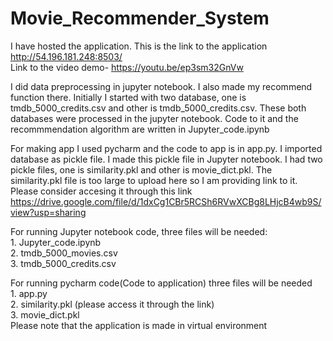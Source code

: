 # Movie_Recommender_System

I have hosted the application. This is the link to the application http://54.196.181.248:8503/ \
Link to the video demo- https://youtu.be/ep3sm32GnVw

I did data preprocessing in jupyter notebook. I also made my recommend function there. Initially I started with two database,
one is tmdb_5000_credits.csv and other is tmdb_5000_credits.csv. These both databases were processed in the jupyter notebook. Code to it and the recommmendation algorithm are written in Jupyter_code.ipynb

For making app I used pycharm and the code to app is in app.py. I imported database as pickle file. I made this pickle file in Jupyter notebook. I had two pickle files,
one is similarity.pkl and other is movie_dict.pkl. The similarity.pkl file is too large to upload here so I am providing link to it. Please consider accesing it 
through this link https://drive.google.com/file/d/1dxCg1CBr5RCSh6RVwXCBg8LHjcB4wb9S/view?usp=sharing

For running Jupyter notebook code, three files will be needed: \
    1. Jupyter_code.ipynb \
    2. tmdb_5000_movies.csv \
    3. tmdb_5000_credits.csv 
    
For running pycharm code(Code to application) three files will be needed \
    1. app.py \
    2. similarity.pkl (please access it through the link) \
    3. movie_dict.pkl \
Please note that the application is made in virtual environment 


